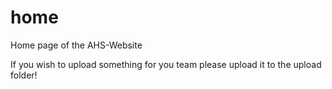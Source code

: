 # home
Home page of the AHS-Website

If you wish to upload something for you team please upload it to the upload folder!
